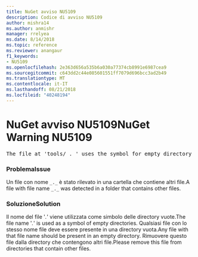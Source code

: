 ```yaml
---
title: NuGet avviso NU5109
description: Codice di avviso NU5109
author: mishra14
ms.author: anmishr
manager: rrelyea
ms.date: 8/14/2018
ms.topic: reference
ms.reviewer: anangaur
f1_keywords:
- NU5109
ms.openlocfilehash: 2e363d656a535b6a030a77374cb8991e6987cea9
ms.sourcegitcommit: c643dd2c44e085601551ff7079d696bcc3ad2b49
ms.translationtype: MT
ms.contentlocale: it-IT
ms.lasthandoff: 08/21/2018
ms.locfileid: "40248194"
---
```

# <a name="nuget-warning-nu5109"></a><span data-ttu-id="9ce94-103">NuGet avviso NU5109</span><span class="sxs-lookup"><span data-stu-id="9ce94-103">NuGet Warning NU5109</span></span>
<pre>The file at 'tools/_._' uses the symbol for empty directory '_._', but it is present in a directory that contains other files. Please remove this file from directories that contain other files.</pre>

### <a name="issue"></a><span data-ttu-id="9ce94-104">Problema</span><span class="sxs-lookup"><span data-stu-id="9ce94-104">Issue</span></span>

<span data-ttu-id="9ce94-105">Un file con nome `_._` è stato rilevato in una cartella che contiene altri file.</span><span class="sxs-lookup"><span data-stu-id="9ce94-105">A file with file name `_._` was detected in a folder that contains other files.</span></span>


### <a name="solution"></a><span data-ttu-id="9ce94-106">Soluzione</span><span class="sxs-lookup"><span data-stu-id="9ce94-106">Solution</span></span>

 <span data-ttu-id="9ce94-107">Il nome del file '_._' viene utilizzata come simbolo delle directory vuote.</span><span class="sxs-lookup"><span data-stu-id="9ce94-107">The file name '_._' is used as a symbol of empty directories.</span></span> <span data-ttu-id="9ce94-108">Qualsiasi file con lo stesso nome file deve essere presente in una directory vuota.</span><span class="sxs-lookup"><span data-stu-id="9ce94-108">Any file with that file name should be present in an empty directory.</span></span> <span data-ttu-id="9ce94-109">Rimuovere questo file dalla directory che contengono altri file.</span><span class="sxs-lookup"><span data-stu-id="9ce94-109">Please remove this file from directories that contain other files.</span></span>

